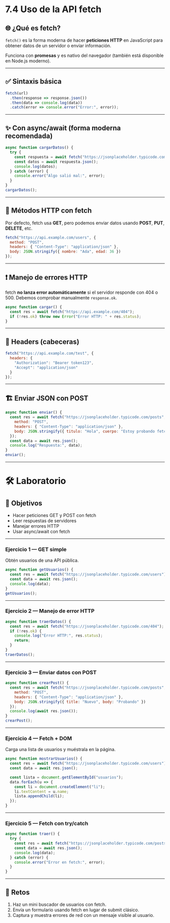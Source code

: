 # 7.4 Uso de la API fetch

## 🌐 ¿Qué es fetch?

`fetch()` es la forma moderna de hacer **peticiones HTTP** en JavaScript para obtener datos de un servidor o enviar información.

Funciona con **promesas** y es nativo del navegador (también está disponible en Node.js moderno).

---

## ✅ Sintaxis básica

```js
fetch(url)
  .then(response => response.json())
  .then(data => console.log(data))
  .catch(error => console.error("Error:", error));
```

---

## ✨ Con async/await (forma moderna recomendada)

```js
async function cargarDatos() {
  try {
    const respuesta = await fetch("https://jsonplaceholder.typicode.com/users");
    const datos = await respuesta.json();
    console.log(datos);
  } catch (error) {
    console.error("Algo salió mal:", error);
  }
}
cargarDatos();
```

---

## 📡 Métodos HTTP con fetch

Por defecto, fetch usa **GET**, pero podemos enviar datos usando **POST**, **PUT**, **DELETE**, etc.

```js
fetch("https://api.example.com/users", {
  method: "POST",
  headers: { "Content-Type": "application/json" },
  body: JSON.stringify({ nombre: "Ada", edad: 36 })
});
```

---

## ❗ Manejo de errores HTTP

fetch **no lanza error automáticamente** si el servidor responde con 404 o 500.
Debemos comprobar manualmente `response.ok`.

```js
async function cargar() {
  const res = await fetch("https://api.example.com/404");
  if (!res.ok) throw new Error("Error HTTP: " + res.status);
}
```

---

## 🧱 Headers (cabeceras)

```js
fetch("https://api.example.com/test", {
  headers: {
    "Authorization": "Bearer token123",
    "Accept": "application/json"
  }
});
```

---

## 🏗️ Enviar JSON con POST

```js
async function enviar() {
  const res = await fetch("https://jsonplaceholder.typicode.com/posts", {
    method: "POST",
    headers: { "Content-Type": "application/json" },
    body: JSON.stringify({ titulo: "Hola", cuerpo: "Estoy probando fetch" })
  });
  const data = await res.json();
  console.log("Respuesta:", data);
}
enviar();
```

---

# 🛠 Laboratorio

## 🎯 Objetivos

* Hacer peticiones GET y POST con fetch
* Leer respuestas de servidores
* Manejar errores HTTP
* Usar async/await con fetch

---

### Ejercicio 1 — GET simple

Obtén usuarios de una API pública.

```js
async function getUsuarios() {
  const res = await fetch("https://jsonplaceholder.typicode.com/users");
  const data = await res.json();
  console.log(data);
}
getUsuarios();
```

---

### Ejercicio 2 — Manejo de error HTTP

```js
async function traerDatos() {
  const res = await fetch("https://jsonplaceholder.typicode.com/404");
  if (!res.ok) {
    console.log("Error HTTP:", res.status);
    return;
  }
}
traerDatos();
```

---

### Ejercicio 3 — Enviar datos con POST

```js
async function crearPost() {
  const res = await fetch("https://jsonplaceholder.typicode.com/posts", {
    method: "POST",
    headers: { "Content-Type": "application/json" },
    body: JSON.stringify({ title: "Nuevo", body: "Probando" })
  });
  console.log(await res.json());
}
crearPost();
```

---

### Ejercicio 4 — Fetch + DOM

Carga una lista de usuarios y muéstrala en la página.

```js
async function mostrarUsuarios() {
  const res = await fetch("https://jsonplaceholder.typicode.com/users");
  const data = await res.json();

  const lista = document.getElementById("usuarios");
  data.forEach(u => {
    const li = document.createElement("li");
    li.textContent = u.name;
    lista.appendChild(li);
  });
}
```

---

### Ejercicio 5 — Fetch con try/catch

```js
async function traer() {
  try {
    const res = await fetch("https://jsonplaceholder.typicode.com/posts/1");
    const data = await res.json();
    console.log(data);
  } catch (error) {
    console.error("Error en fetch:", error);
  }
}
```

---

## 🚀 Retos

1. Haz un mini buscador de usuarios con fetch.
2. Envía un formulario usando fetch en lugar de submit clásico.
3. Captura y muestra errores de red con un mensaje visible al usuario.